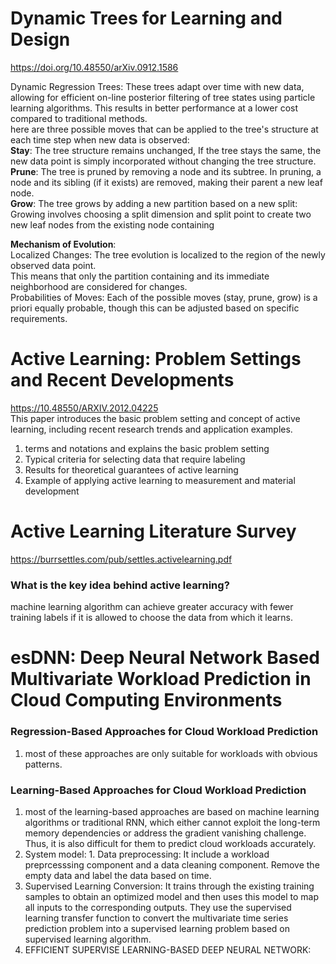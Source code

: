 # Dynamic Trees for Learning and Design
https://doi.org/10.48550/arXiv.0912.1586  <br>

  Dynamic Regression Trees: These trees adapt over time with new data, allowing for efficient on-line posterior filtering of tree states using particle learning algorithms. This results in better performance at a lower cost compared to traditional methods. <br/>
  here are three possible moves that can be applied to the tree's structure at each time step when new data is observed:<br>
  **Stay**: The tree structure remains unchanged,  If the tree stays the same, the new data point is simply incorporated without changing the tree structure. <br/>
  **Prune**: The tree is pruned by removing a node and its subtree. In pruning, a node and its sibling (if it exists) are removed, making their parent a new leaf node.  <br/>
**Grow**: The tree grows by adding a new partition based on a new split: Growing involves choosing a split dimension and split point to create two new leaf nodes from the existing node containing  <br/>


**Mechanism of Evolution**:<br>
Localized Changes: The tree evolution is localized to the region of the newly observed data point. <br>
This means that only the partition containing and its immediate neighborhood are considered for changes. <br>
Probabilities of Moves: Each of the possible moves (stay, prune, grow) is a priori equally probable, though this can be adjusted based on specific requirements. <br>


# Active Learning: Problem Settings and Recent Developments
https://10.48550/ARXIV.2012.04225 <br>
This paper introduces the basic problem setting and concept of active learning, including recent research trends and application examples.<br>
<ol>
  <li> terms and notations and explains the basic problem setting</li>
  <li> Typical criteria for selecting data that require labeling</li>
  <li> Results for theoretical guarantees of active learning</li>
  <li> Example of applying active learning to measurement and material development </li>
</ol>


# Active Learning Literature Survey
https://burrsettles.com/pub/settles.activelearning.pdf

### What is the key idea behind active learning?
machine learning algorithm can achieve greater accuracy with fewer training labels if it is allowed to choose the data from which it learns.



# esDNN: Deep Neural Network Based Multivariate Workload Prediction in Cloud Computing Environments

### Regression-Based Approaches for Cloud Workload Prediction
1. most of these approaches are only suitable for workloads with obvious patterns.

### Learning-Based Approaches for Cloud Workload Prediction
1. most of the learning-based approaches are based on machine learning algorithms or traditional RNN, which either cannot exploit the long-term memory dependencies or address the gradient vanishing challenge. Thus, it is also difficult for them to predict cloud workloads accurately.
2.  System model: 1. Data preprocessing: It include a workload preprcesssing component and a data cleaning component. Remove the empty data and label the data based on time. 
3. Supervised Learning Conversion: It trains through the existing training samples to obtain an optimized model and then uses this model to map all inputs to the corresponding outputs. They use the supervised learning transfer function to convert the multivariate time series prediction problem into a supervised learning problem based on supervised learning algorithm.
4.  EFFICIENT SUPERVISE LEARNING-BASED DEEP NEURAL NETWORK: 


